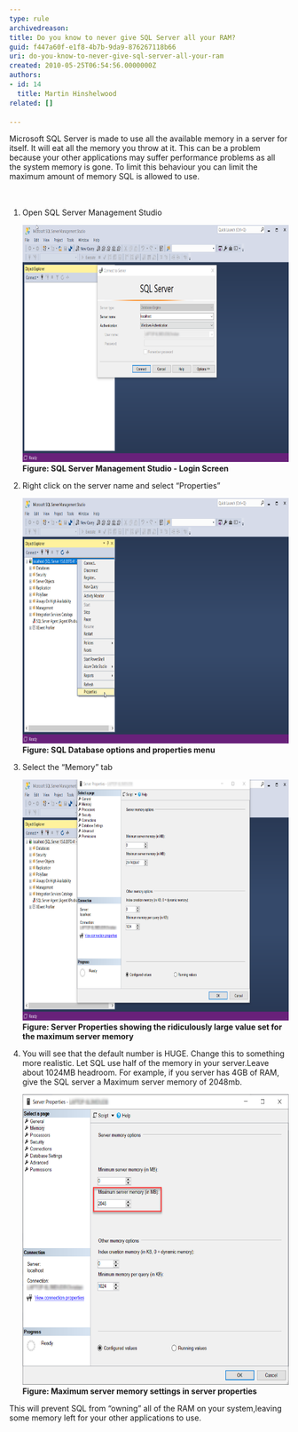 ```yaml
---
type: rule
archivedreason: 
title: Do you know to never give SQL Server all your RAM?
guid: f447a60f-e1f8-4b7b-9da9-876267118b66
uri: do-you-know-to-never-give-sql-server-all-your-ram
created: 2010-05-25T06:54:56.0000000Z
authors:
- id: 14
  title: Martin Hinshelwood
related: []

---
```



​Microsoft SQL Server is made to use all the available memory in a server for itself. It will eat all the memory you throw at it. This can be a problem because your other applications may suffer performance problems as all the system memory is gone. To limit this behaviour you can limit the maximum amount of memory SQL is allowed to use. 
<br>
<br><excerpt class='endintro'></excerpt><br>

  <ol>
    <li>Open SQL Server Management Studio<dl class="ssw15-rteElement-ImageArea">
    <img src="SqlServerAllYourRam_01.png" alt="" style="width:757px;height:427px;" />​​<span style="font-weight:bold;">Figure: SQL Server Management Studio - Login Screen</span></dl></li>
    <li>Right click on the server name and select “Properties”<dl class="ssw15-rteElement-ImageArea">
    <img src="SqlServerAllYourRam_02.png" alt="" style="width:759px;height:442px;" /><strong>Figure: SQL Database options and properties menu</strong><br></dl></li>
    <li>Select the “Memory” tab <dl class="ssw15-rteElement-ImageArea">
    <img src="SqlServerAllYourRam_03.png" alt="" style="width:757px;height:434px;" /><strong>Figure: Server Properties showing the ridiculously large value set for the maximum server memory​</strong> </dl></li>
    <li>You will see that the default number is HUGE. Change this to something more realistic. Let SQL use half of the memory in your server.Leave about 1024MB headroom. For example, if you server has 4GB of RAM, give the SQL server a Maximum server memory of 2048mb.<dl class="ssw15-rteElement-ImageArea">
    <img src="SqlServerAllYourRam_04.png" alt="" style="width:635px;height:523px;" /><strong>Figure: Maximum server memory settings in server properties</strong><br></dl></li>
</ol>
This will prevent SQL from “owning” all of the RAM on your system,leaving some memory left for your other applications to use. 



